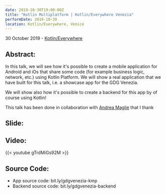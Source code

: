 ```yaml
---
date: 2019-10-30T19:00:00Z
title: "Kotlin Multiplatform | Kotlin/Everywhere Venezia"
performDate: 2019-10-30
location: Kotlin/Everywhere, Venice
---
```


30 October 2019 - [Kotlin/Everywhere](https://www.meetup.com/it-IT/GDG-Venezia/events/265665209/)

## Abstract:
In this talk, we will see how it's possible to create a mobile application for Android and iOs that share some code (for example business logic, network, etc.) using Kotlin Platform. We will show a real application that we have built for this talk, i.e. a showcase app for the GDG Venezia.

We will show also how it's possible to create a backend for this app by of course using Kotlin!

This talk has been done in collaboration with [Andrea Maglie](http://www.andreamaglie.com/) that I thank

## Slide:

<script async class="speakerdeck-embed" data-id="70d996d1fa7746a9b708b35cf19517b9" data-ratio="1.77777777777778" src="//speakerdeck.com/assets/embed.js"></script>

## Video: 
{{< youtube gTrdMiGs92M >}}

## Source Code:

- App source code: bit.ly/gdgvenezia-kmp
- Backend source code: bit.ly/gdgvenezia-backend
